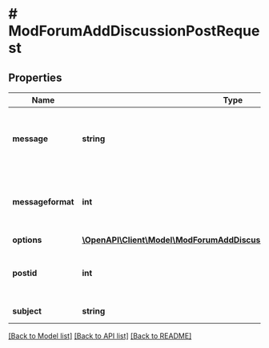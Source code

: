 # # ModForumAddDiscussionPostRequest

## Properties

Name | Type | Description | Notes
------------ | ------------- | ------------- | -------------
**message** | **string** | new post message (html assumed if messageformat is not provided) | [default to 'null']
**messageformat** | **int** | message format (1 &#x3D; HTML, 0 &#x3D; MOODLE, 2 &#x3D; PLAIN, or 4 &#x3D; MARKDOWN) | [optional] [default to 1]
**options** | [**\OpenAPI\Client\Model\ModForumAddDiscussionPostRequestOptionsInner[]**](ModForumAddDiscussionPostRequestOptionsInner.md) |  | [optional]
**postid** | **int** | the post id we are going to reply to                                                 (can be the initial discussion post | [default to null]
**subject** | **string** | new post subject | [default to 'null']

[[Back to Model list]](../../README.md#models) [[Back to API list]](../../README.md#endpoints) [[Back to README]](../../README.md)
